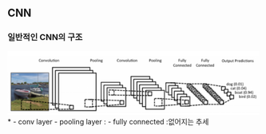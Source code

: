 ## CNN
### 일반적인 CNN의 구조
<img src=image/CNNnet.PNG>
*
- conv layer 
- pooling layer :
- fully connected :없어지는 추세
